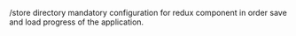 /store directory mandatory configuration for redux component
in order save and load progress of the application.